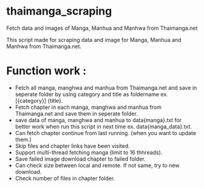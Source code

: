 # thaimanga_scraping
Fetch data and images of Manga, Manhua and Manhwa from Thaimanga.net

This script made for scraping data and image for Manga, Manhua and Manhwa from Thaimanga.net.

# Function work :
- Fetch all manga, manghwa and manhua from Thaimanga.net and save in seperate folder by using category and title as foldername ex. [{category}] {title}.
- Fetch chapter in each manga, manghwa and manhua from Thaimanga.net and save them in seperate folder.
- save data of manga, manghwa and manhua to data\{manga}.txt for better work when run this script in next time ex. data\{manga_data}.txt.
- Can fetch chapter continue from last running. (when you want to update them.)
- Skip files and chapter links have been visited.
- Support multi-thread fetching manga (limit to 16 thhreads).
- Save failed image download chapter to failed folder.
- Can check size between local and remote. If not same, try to new download.
- Check number of files in chapter folder.
